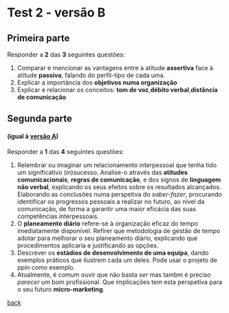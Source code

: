 # Test 2 - versão B

## Primeira parte
Responder a **2** das **3** seguintes questões:
 1. Comparar e mencionar as vantagens entre a atitude **assertiva** face à atitude **passiva**, falando do perfil-tipo de cada uma.
 2. Explicar a importância dos **objetivos numa organização**
 3. Explicar e relacionar os conceitos: **tom de voz**,**débito verbal**,**distância de comunicação**
 

 ## Segunda parte
 #### (igual à [versão A](test2_a.md))
 Responder a **1** das **4** seguintes questões:
 
 1. Relembrar ou imaginar um relacionamento interpessoal que tenha tido um significativo (in)sucesso. Analise-o através das **atitudes comunicacionais**, **regras de comunicação**, e dos signos de **linguagem não verbal**, explicando os seus efeitos sobre os resultados alcançados. Elaborando as conclusões numa perspetiva do _saber-fazer_, procurando identificar os progressos pessoais a realizar no futuro, ao nível da comunicação, de forma a garantir uma maior eficácia das suas competências interpessoais. 
 2. O **planeamento diário** refere-se à organização eficaz do tempo imediatamente disponível. Refirer que metodologia de gestão de tempo adotar para melhorar o seu planeamento diário, explicando que procedimentos aplicaria e justificando as opções.
 3. Descrever os **estádios de desenvolvimento de uma equipa**, dando exemplos práticos que ilustrem cada um deles. Pode usar o projeto de ppin como exemplo. 
 4. Atualmente, é comum ouvir que não basta _ser_ mas tambm é preciso _parecer_ um bom profissional. Que implicações tem esta perspetiva para o seu futuro **micro-marketing**.



[back](https://github.com/msramalho/feup-ppin)
